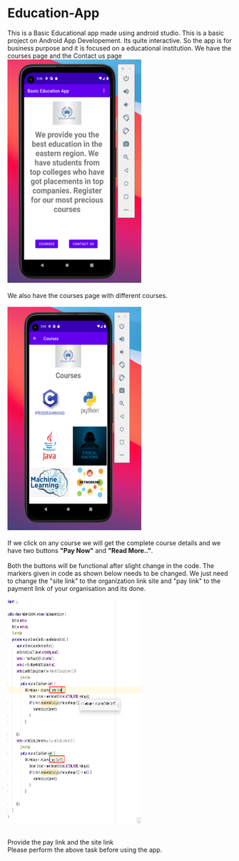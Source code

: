 # Education-App
This is a Basic Educational app made using android studio. This is a basic project on Android App Developement. Its quite interactive.
So the app is for business purpose and it is focused on a educational institution. We have the courses page and the Contact us page
<br>
<img src="https://github.com/PRITAM9679/Education-App/blob/main/images/first%20page.png" height=500 width=300/><br><br>
We also have the courses page with different courses.<br><br>
<img src="https://github.com/PRITAM9679/Education-App/blob/main/images/courses%20page.png" height=500 width=300/><br><br>
If we click on any course we will get the complete course details and we have two buttons <b>"Pay Now"</b> and <b>"Read More.."</b>.<br><br>
Both the buttons will be functional after slight change in the code. The markers given in code as shown below needs to be changed. We just need to change the "site link" to the organization link site and "pay link" to the payment link of your organisation and its done.<br><br>
<img src="https://github.com/PRITAM9679/Education-App/blob/main/images/code%20changes.png" height=500 width=300/><br><br>

Provide the pay link and the site link<br>
Please perform the above task before using the app.

